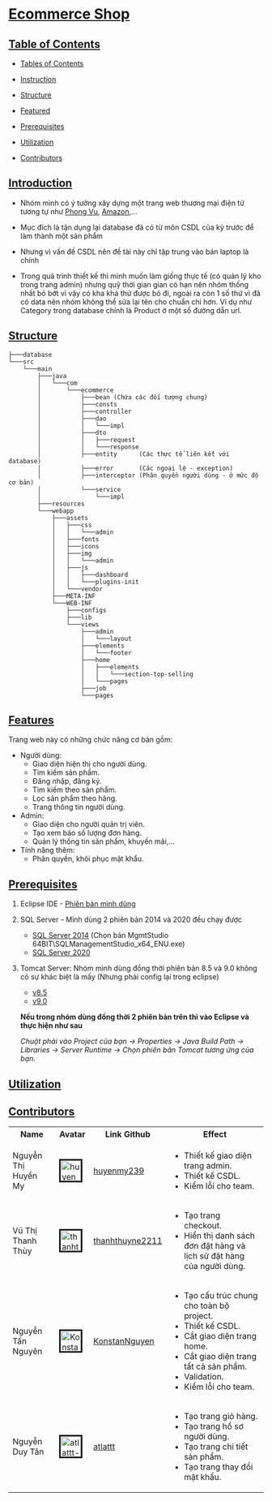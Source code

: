 # [Ecommerce Shop](#ecommerce-shop) <a id="ecommerce-shop"></a>

## [Table of Contents](#table-of-contents) <a id="table-of-contents"></a>

- [Tables of Contents](#table-of-contents)

- [Instruction](#introduction)

- [Structure](#structure)

- [Featured](#feature)

- [Prerequisites](#prerequisites)

- [Utilization](#utilization)

- [Contributors](#contributors)

## [Introduction](#introduction) <a id="introduction"></a>

- Nhóm mình có ý tưởng xây dựng một trang web thương mại điện tử tương tự như [Phong Vu](https://phongvu.vn/c/laptop), [Amazon](https://www.amazon.com/),...

- Mục đích là tận dụng lại database đã có từ môn CSDL của kỳ trước để làm thành một sản phẩm

- Nhưng vì vấn đề CSDL nên đề tài này chỉ tập trung vào bán laptop là chính

- Trong quá trình thiết kế thì mình muốn làm giống thực tế (có quản lý kho trong trang admin) nhưng quỹ thời gian gian có hạn nên nhóm thống nhất bỏ bớt vì vậy có kha khá thứ được bỏ đi, ngoài ra còn 1 số thứ vì đã có data nên nhóm không thể sửa lại tên cho chuẩn chỉ hơn. Ví dụ như Category trong database chính là Product ở một số đường dẫn url.

## [Structure](#structure) <a id="structure"></a>

    ├───database
    └───src
        └───main
            ├───java
            │   └───com
            │       └───ecommerce
            │           ├───bean (Chứa các đối tượng chung)
            │           ├───consts
            │           ├───controller
            │           ├───dao
            │           │   └───impl
            │           ├───dto
            │           │   ├───request
            │           │   └───response
            │           ├───entity      (Các thực tể liên kết với database)
            │           ├───error       (Các ngoại lệ - exception)
            │           ├───interceptor (Phân quyền người dùng - ở mức độ cơ bản)
            │           └───service
            │               └───impl
            ├───resources
            └───webapp
                ├───assets
                │   ├───css
                │   │   └───admin
                │   ├───fonts
                │   ├───icons
                │   ├───img
                │   │   └───admin
                │   ├───js
                │   │   ├───dashboard
                │   │   └───plugins-init
                │   └───vendor
                ├───META-INF
                └───WEB-INF
                    ├───configs
                    ├───lib
                    └───views
                        ├───admin
                        │   └───layout
                        ├───elements
                        │   └───footer
                        ├───home
                        │   ├───elements
                        │   │   └───section-top-selling
                        │   └───pages
                        ├───job
                        └───pages

## [Features](#feature) <a id="feature"></a>

Trang web này có những chức năng cơ bản gồm:

- Người dùng: 
    - Giao diện hiện thị cho người dùng.
    - Tìm kiếm sản phẩm.
    - Đăng nhập, đăng ký.
    - Tìm kiếm theo sản phẩm.
    - Lọc sản phẩm theo hãng.
    - Trang thông tin người dùng.
- Admin:
    - Giao diện cho người quản trị viên.
    - Tạo xem báo số lượng đơn hàng.
    - Quản lý thống tin sản phẩm, khuyến mãi,...
- Tính năng thêm:
    - Phân quyền, khôi phục mật khẩu.

## [Prerequisites](#prerequisites) <a id="prerequisites"></a>

1. Eclipse IDE - [Phiên bản mình dùng](https://www.eclipse.org/downloads/packages/release/2023-12/r)
2. SQL Server - Mình dùng 2 phiên bản 2014 và 2020 đều chạy được
    - [SQL Server 2014](https://www.microsoft.com/en-US/download/details.aspx?id=42299&msockid=04d8af2cbbe66cb01921bb73baf46da1) (Chọn bản MgmtStudio 64BIT\SQLManagementStudio_x64_ENU.exe)
    - [SQL Server 2020](https://www.microsoft.com/en-us/sql-server/sql-server-downloads?msockid=04d8af2cbbe66cb01921bb73baf46da1)
3. Tomcat Server: Nhóm mình dùng đồng thời phiên bản 8.5 và 9.0 không có sự khác biệt là mấy (Nhưng phải config lại trong eclipse)
    - [v8.5](https://tomcat.apache.org/download-80.cgi)
    - [v9.0](https://tomcat.apache.org/download-90.cgi)
    
    **Nếu trong nhóm dùng đồng thời 2 phiên bản trên thì vào Eclipse và thực hiện như sau**
    
    *Chuột phải vào Project của bạn -> Properties -> Java Build Path -> Libraries -> Server Runtime -> Chọn phiên bản Tomcat tương ứng của bạn.*

## [Utilization](#utilization) <a id="utilization"></a>

## [Contributors](#contributors) <a id="contributors"></a>

<table>
    <tr>
        <th>Name</th>
        <th>Avatar</th>
        <th>Link Github</th>
        <th>Effect</th>
    </tr>
    <tr>
        <td>Nguyễn Thị Huyền My</td>
        <td><img title="huyenmy239-avatar" style="width:30pt; height: auto; align:center; border:solid" src="https://avatars.githubusercontent.com/u/92309591?v=4"/></td>
        <td><a href="https://github.com/huyenmy239">huyenmy239</a></td>
        <td>
            <ul>
                <li>Thiết kế giao diện trang admin.</li>
                <li>Thiết kế CSDL.</li>
                <li>Kiểm lỗi cho team.</li>
            </ul>
        </td>
    </tr>
    <tr>
        <td>Vũ Thị Thanh Thùy</td>
        <td><img title="thanhthuyne2211-avatar" style="width:30pt; height: auto; align:center; border:solid" src="https://avatars.githubusercontent.com/u/120545208?v=4"/></td>
        <td><a href="https://github.com/thanhthuyne2211">thanhthuyne2211</a></td>
        <td>
            <ul>
                <li>Tạo trang checkout.</li>
                <li>Hiển thị danh sách đơn đặt hàng và lịch sử đặt hàng của người dùng.</li>
            </ul>
        </td>
    </tr>
    <tr>
        <td>Nguyễn Tấn Nguyên</td>
        <td><img title="KonstanNguyen-avatar" style="width:30pt; height: auto; align:center; border:solid" src="https://avatars.githubusercontent.com/u/106095525?v=4"/></td>
        <td><a href="https://github.com/KonstanNguyen">KonstanNguyen</a></td>
        <td>
            <ul>
                <li>Tạo cấu trúc chung cho toàn bộ project.</li>
                <li>Thiết kế CSDL.</li>
                <li>Cắt giao diện trang home.</li>
                <li>Cắt giao diện trang tất cả sản phẩm.</li>
                <li>Validation.</li>
                <li>Kiểm lỗi cho team.</li>
            </ul>
        </td>
    </tr>
    <tr>
        <td>Nguyễn Duy Tân</td>
        <td><img title="atlattt-avatar" style="width:30pt; height: auto; align:center; border:solid" src="https://avatars.githubusercontent.com/u/136944347?v=4"/></td>
        <td><a href="https://github.com/atlattt">atlattt</a></td>
        <td>
            <ul>
                <li>Tạo trang giỏ hàng.</li>
                <li>Tạo trang hồ sơ người dùng.</li>
                <li>Tạo trang chi tiết sản phẩm.</li>
                <li>Tạo trang thay đổi mật khẩu.</li>
            </ul>
        </td>
    </tr>
</table>
